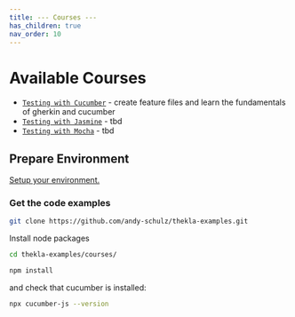 ```yaml
---
title: --- Courses ---
has_children: true
nav_order: 10
---
```


# Available Courses

* [``Testing with Cucumber``](courses/cucumber/README.md) - create feature files and learn the fundamentals of gherkin and cucumber
* [``Testing with Jasmine``](courses/jasmine/README.md) - tbd
* [``Testing with Mocha``](courses/mocha/README.md) - tbd

## Prepare Environment

[Setup your environment.](docs/BASIC_SETUP.md)

### Get the code examples 

````bash
git clone https://github.com/andy-schulz/thekla-examples.git
````

Install node packages

````bash
cd thekla-examples/courses/

npm install
````

and check that cucumber is installed:

````bash
npx cucumber-js --version
```` 


